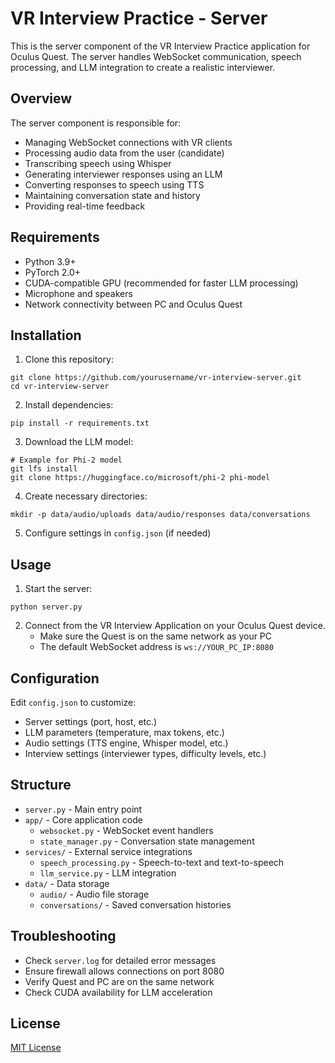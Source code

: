 # VR Interview Practice - Server

This is the server component of the VR Interview Practice application for Oculus Quest. The server handles WebSocket communication, speech processing, and LLM integration to create a realistic interviewer.

## Overview

The server component is responsible for:

- Managing WebSocket connections with VR clients
- Processing audio data from the user (candidate)
- Transcribing speech using Whisper
- Generating interviewer responses using an LLM
- Converting responses to speech using TTS
- Maintaining conversation state and history
- Providing real-time feedback

## Requirements

- Python 3.9+
- PyTorch 2.0+
- CUDA-compatible GPU (recommended for faster LLM processing)
- Microphone and speakers
- Network connectivity between PC and Oculus Quest

## Installation

1. Clone this repository:
```
git clone https://github.com/yourusername/vr-interview-server.git
cd vr-interview-server
```

2. Install dependencies:
```
pip install -r requirements.txt
```

3. Download the LLM model:
```
# Example for Phi-2 model
git lfs install
git clone https://huggingface.co/microsoft/phi-2 phi-model
```

4. Create necessary directories:
```
mkdir -p data/audio/uploads data/audio/responses data/conversations
```

5. Configure settings in `config.json` (if needed)

## Usage

1. Start the server:
```
python server.py
```

2. Connect from the VR Interview Application on your Oculus Quest device.
   - Make sure the Quest is on the same network as your PC
   - The default WebSocket address is `ws://YOUR_PC_IP:8080`

## Configuration

Edit `config.json` to customize:

- Server settings (port, host, etc.)
- LLM parameters (temperature, max tokens, etc.)
- Audio settings (TTS engine, Whisper model, etc.)
- Interview settings (interviewer types, difficulty levels, etc.)

## Structure

- `server.py` - Main entry point
- `app/` - Core application code
  - `websocket.py` - WebSocket event handlers
  - `state_manager.py` - Conversation state management
- `services/` - External service integrations
  - `speech_processing.py` - Speech-to-text and text-to-speech
  - `llm_service.py` - LLM integration
- `data/` - Data storage
  - `audio/` - Audio file storage
  - `conversations/` - Saved conversation histories

## Troubleshooting

- Check `server.log` for detailed error messages
- Ensure firewall allows connections on port 8080
- Verify Quest and PC are on the same network
- Check CUDA availability for LLM acceleration

## License

[MIT License](LICENSE)